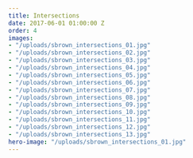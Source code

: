 ```yaml
---
title: Intersections
date: 2017-06-01 01:00:00 Z
order: 4
images:
- "/uploads/sbrown_intersections_01.jpg"
- "/uploads/sbrown_intersections_02.jpg"
- "/uploads/sbrown_intersections_03.jpg"
- "/uploads/sbrown_intersections_04.jpg"
- "/uploads/sbrown_intersections_05.jpg"
- "/uploads/sbrown_intersections_06.jpg"
- "/uploads/sbrown_intersections_07.jpg"
- "/uploads/sbrown_intersections_08.jpg"
- "/uploads/sbrown_intersections_09.jpg"
- "/uploads/sbrown_intersections_10.jpg"
- "/uploads/sbrown_intersections_11.jpg"
- "/uploads/sbrown_intersections_12.jpg"
- "/uploads/sbrown_intersections_13.jpg"
hero-image: "/uploads/sbrown_intersections_01.jpg"
---
```

